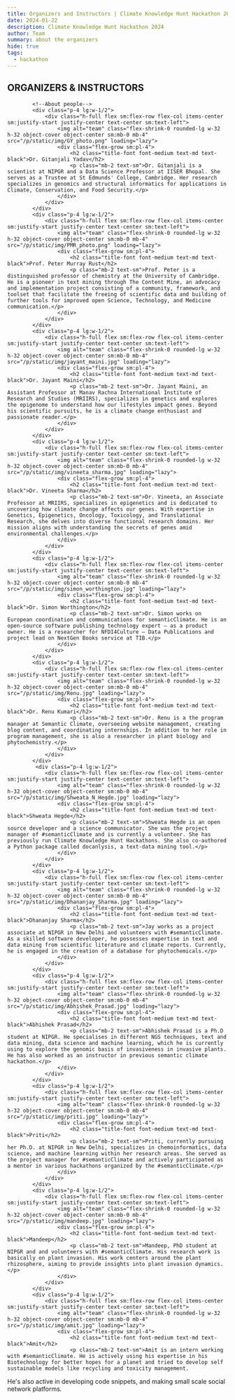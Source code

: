 ```yaml
---
title: Organizers and Instructors | Climate Knowledge Hunt Hackathon 2024
date: 2024-01-22
description: Climate Knowledge Hunt Hackathon 2024
author: Team
summary: about the organizers
hide: true
tags:
  - hackathon
---
```


<head>
    <script src="https://cdn.tailwindcss.com"></script>
</head>

<section class="text-black bg-white body-font">
    <div class="container px-5 py-12 mx-auto"> <!-- Reduced py-24 to py-12 for less space above -->
        <div class="flex flex-col text-center w-full mb-10"> <!-- Reduced mb-20 to mb-10 for less space below -->
            <h1 class="text-2xl font-medium title-font mb-2 text-black tracking-widest">ORGANIZERS & INSTRUCTORS</h1> <!-- Reduced mb-4 to mb-2 for less space below -->
        </div>
        <!-- Intern Info begins from here-->
        <div class="flex flex-wrap -m-4">

            <!--About people-->
            <div class="p-4 lg:w-1/2">
                <div class="h-full flex sm:flex-row flex-col items-center sm:justify-start justify-center text-center sm:text-left">
                    <img alt="team" class="flex-shrink-0 rounded-lg w-32 h-32 object-cover object-center sm:mb-0 mb-4" src="/p/static/img/GY_photo.png" loading="lazy">
                    <div class="flex-grow sm:pl-4">
                        <h2 class="title-font font-medium text-md text-black">Dr. Gitanjali Yadav</h2>
                        <p class="mb-2 text-sm">Dr. Gitanjali is a scientist at NIPGR and a Data Science Professor at IISER Bhopal. She serves as a Trustee at St Edmunds' College, Cambridge. Her research specializes in genomics and structural informatics for applications in Climate, Conservation, and Food Security.</p>
                    </div>
                </div>
            </div>
            <div class="p-4 lg:w-1/2">
                <div class="h-full flex sm:flex-row flex-col items-center sm:justify-start justify-center text-center sm:text-left">
                    <img alt="team" class="flex-shrink-0 rounded-lg w-32 h-32 object-cover object-center sm:mb-0 mb-4" src="/p/static/img/PMR_photo.png" loading="lazy">
                    <div class="flex-grow sm:pl-4">
                        <h2 class="title-font font-medium text-md text-black">Prof. Peter Murray Rust</h2>
                        <p class="mb-2 text-sm">Prof. Peter is a distinguished professor of chemistry at the University of Cambridge. He is a pioneer in text mining through The Content Mine, an advocacy and implementation project consisting of a community, framework, and toolset that facilitate the freeing of scientific data and building of further tools for improved open Science, Technology, and Medicine communication.</p>
                    </div>
                </div>
            </div>
            <div class="p-4 lg:w-1/2">
                <div class="h-full flex sm:flex-row flex-col items-center sm:justify-start justify-center text-center sm:text-left">
                    <img alt="team" class="flex-shrink-0 rounded-lg w-32 h-32 object-cover object-center sm:mb-0 mb-4" src="/p/static/img/jayant_maini.jpg" loading="lazy">
                    <div class="flex-grow sm:pl-4">
                        <h2 class="title-font font-medium text-md text-black">Dr. Jayant Maini</h2>
                        <p class="mb-2 text-sm">Dr. Jayant Maini, an Assistant Professor at Manav Rachna International Institute of Research and Studies (MRIIRS), specializes in genetics and explores the epigenome to understand how our lifestyles impact genes. Beyond his scientific pursuits, he is a climate change enthusiast and passionate reader.</p>
                    </div>
                </div>
            </div>
            <div class="p-4 lg:w-1/2">
                <div class="h-full flex sm:flex-row flex-col items-center sm:justify-start justify-center text-center sm:text-left">
                    <img alt="team" class="flex-shrink-0 rounded-lg w-32 h-32 object-cover object-center sm:mb-0 mb-4" src="/p/static/img/vineeta_sharma.jpg" loading="lazy">
                    <div class="flex-grow sm:pl-4">
                        <h2 class="title-font font-medium text-md text-black">Dr. Vineeta Sharma</h2>
                        <p class="mb-2 text-sm">Dr. Vineeta, an Associate Professor at MRIIRS, specializes in epigenetics and is dedicated to uncovering how climate change affects our genes. With expertise in Genetics, Epigenetics, Oncology, Toxicology, and Translational Research, she delves into diverse functional research domains. Her mission aligns with understanding the secrets of genes amid environmental challenges.</p>
                    </div>
                </div>
            </div>
            <div class="p-4 lg:w-1/2">
                <div class="h-full flex sm:flex-row flex-col items-center sm:justify-start justify-center text-center sm:text-left">
                    <img alt="team" class="flex-shrink-0 rounded-lg w-32 h-32 object-cover object-center sm:mb-0 mb-4" src="/p/static/img/simon_worthington.jpg" loading="lazy">
                    <div class="flex-grow sm:pl-4">
                        <h2 class="title-font font-medium text-md text-black">Dr. Simon Worthington</h2>
                        <p class="mb-2 text-sm">Dr. Simon works on European coordination and communications for semanticClimate. He is an open-source software publishing technology expert – as a product owner. He is a researcher for NFDI4Culture – Data Publications and project lead on NextGen Books service at TIB.</p>
                    </div>
                </div>
            </div>
            <div class="p-4 lg:w-1/2">
                <div class="h-full flex sm:flex-row flex-col items-center sm:justify-start justify-center text-center sm:text-left">
                    <img alt="team" class="flex-shrink-0 rounded-lg w-32 h-32 object-cover object-center sm:mb-0 mb-4" src="/p/static/img/Renu.jpg" loading="lazy">
                    <div class="flex-grow sm:pl-4">
                        <h2 class="title-font font-medium text-md text-black">Dr. Renu Kumari</h2>
                        <p class="mb-2 text-sm">Dr. Renu is a the program manager at Semantic Climate, overseeing website management, creating blog content, and coordinating internships. In addition to her role in program management, she is also a researcher in plant biology and phytochemistry.</p>
                    </div>
                </div>
            </div>
             <div class="p-4 lg:w-1/2">
                <div class="h-full flex sm:flex-row flex-col items-center sm:justify-start justify-center text-center sm:text-left">
                    <img alt="team" class="flex-shrink-0 rounded-lg w-32 h-32 object-cover object-center sm:mb-0 mb-4" src="/p/static/img/Shweata_N_Hegde.jpg" loading="lazy">
                    <div class="flex-grow sm:pl-4">
                        <h2 class="title-font font-medium text-md text-black">Shweata Hegde</h2>
                        <p class="mb-2 text-sm">Shweata Hegde is an open source developer and a science communicator. She was the project manager of #semanticClimate and is currently a volunteer. She has previously run Climate Knowledge Hunt Hackathons. She also co-authored a Python package called docanlysis, a text-data mining tool.</p>
                    </div>
                </div>
            </div>
            <div class="p-4 lg:w-1/2">
                <div class="h-full flex sm:flex-row flex-col items-center sm:justify-start justify-center text-center sm:text-left">
                    <img alt="team" class="flex-shrink-0 rounded-lg w-32 h-32 object-cover object-center sm:mb-0 mb-4" src="/p/static/img/Dhananjay_Sharma.jpg" loading="lazy">
                    <div class="flex-grow sm:pl-4">
                        <h2 class="title-font font-medium text-md text-black">Dhananjay Sharma</h2>
                        <p class="mb-2 text-sm">Jay works as a project associate at NIPGR in New Delhi and volunteers with #semanticClimate. As a skilled software developer, he possesses expertise in text and data mining from scientific literature and climate reports. Currently, he is engaged in the creation of a database for phytochemicals.</p>
                    </div>
                </div>
            </div>
            <div class="p-4 lg:w-1/2">
                <div class="h-full flex sm:flex-row flex-col items-center sm:justify-start justify-center text-center sm:text-left">
                    <img alt="team" class="flex-shrink-0 rounded-lg w-32 h-32 object-cover object-center sm:mb-0 mb-4" src="/p/static/img/Abhishek_Prasad.jpg" loading="lazy">
                    <div class="flex-grow sm:pl-4">
                        <h2 class="title-font font-medium text-md text-black">Abhishek Prasad</h2>
                        <p class="mb-2 text-sm">Abhishek Prasad is a Ph.D student at NIPGR. He specialises in different NGS techniques, text and data mining, data science and machine learning, which he is currently using to explore the genomic basis of invasiveness in invasive plants. He has also worked as an instructor in previous semantic climate hackathon.</p>
                    </div>
                </div>
            </div>
            <div class="p-4 lg:w-1/2">
                <div class="h-full flex sm:flex-row flex-col items-center sm:justify-start justify-center text-center sm:text-left">
                    <img alt="team" class="flex-shrink-0 rounded-lg w-32 h-32 object-cover object-center sm:mb-0 mb-4" src="/p/static/img/priti.jpg" loading="lazy">
                    <div class="flex-grow sm:pl-4">
                        <h2 class="title-font font-medium text-md text-black">Priti</h2>
                        <p class="mb-2 text-sm">Priti, currently pursuing her Ph.D. at NIPGR in New Delhi, specializes in chemoinformatics, data science, and machine learning within her research areas. She served as the project manager for #semanticClimate and actively participated as a mentor in various hackathons organized by the #semanticClimate.</p>
                    </div>
                </div>
            </div>
            <div class="p-4 lg:w-1/2">
                <div class="h-full flex sm:flex-row flex-col items-center sm:justify-start justify-center text-center sm:text-left">
                    <img alt="team" class="flex-shrink-0 rounded-lg w-32 h-32 object-cover object-center sm:mb-0 mb-4" src="/p/static/img/mandeep.jpg" loading="lazy">
                    <div class="flex-grow sm:pl-4">
                        <h2 class="title-font font-medium text-md text-black">Mandeep</h2>
                        <p class="mb-2 text-sm">Mandeep, PhD student at NIPGR and and volunteers with #semanticClimate. His research work is basically on plant invasion. His work centers around the plant rhizosphere, aiming to provide insights into plant invasion dynamics.</p>
                    </div>
                </div>
            </div>
            <div class="p-4 lg:w-1/2">
                <div class="h-full flex sm:flex-row flex-col items-center sm:justify-start justify-center text-center sm:text-left">
                    <img alt="team" class="flex-shrink-0 rounded-lg w-32 h-32 object-cover object-center sm:mb-0 mb-4" src="/p/static/img/amit.jpg" loading="lazy">
                    <div class="flex-grow sm:pl-4">
                        <h2 class="title-font font-medium text-md text-black">Amit</h2>
                        <p class="mb-2 text-sm">Amit is an intern working with #semanticClimate. He is actively using his expertise in his Biotechnology for better hopes for a planet and tried to develop self sustainable models like recycling and toxicity management.
He's also active in developing code snippets, and making small scale social network platforms.</p>
                    </div>
                </div>
            </div>
        </div>
    </div>
</section>



